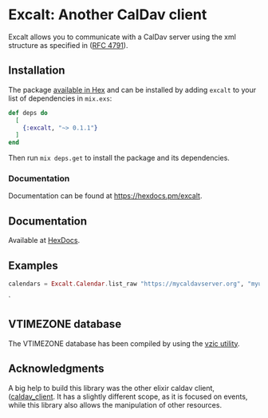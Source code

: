 # Excalt: Another CalDav client

Excalt allows you to communicate with a CalDav server using the xml structure as specified in ([RFC 4791](https://tools.ietf.org/html/rfc4791)).

## Installation

The package [available in Hex](https://hex.pm/packages/excalt) and can be installed
by adding `excalt` to your list of dependencies in `mix.exs`:

```elixir
def deps do
  [
    {:excalt, "~> 0.1.1"}
  ]
end
```
Then run `mix deps.get` to install the package and its dependencies.

### Documentation
Documentation can be found at <https://hexdocs.pm/excalt>.

## Documentation

Available at [HexDocs](https://hexdocs.pm/excalt).

## Examples
``` elixir
calendars = Excalt.Calendar.list_raw "https://mycaldavserver.org", "myusername", "mypassword"
```

`

## VTIMEZONE database
The VTIMEZONE database has been compiled by using the [vzic utility](https://github.com/libical/vzic).

## Acknowledgments
A big help to build this library was the other elixir caldav client, ([caldav_client](https://github.com/software-mansion-labs/elixir-caldav-client). It has a slightly different scope, as it is focused on events, while this library also allows the manipulation of other resources.
